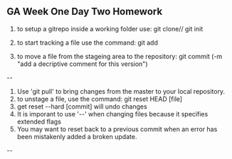 
GA Week One Day Two Homework
----------------------------

1. to setup a gitrepo inside a working folder use: git clone//
	git init

2. to start tracking a file use the command: git add

3. to move a file from the stageing area to the repository:
	git commit (-m "add a decriptive comment for this version")

--

1. Use 'git pull' to bring changes from the master to your local	repository.
2. to unstage a file, use the command: git reset HEAD [file]
3. get reset --hard [commit] will undo changes
4. It is imporant to use '--' when changing files because it specifies extended flags
5. You may want to reset back to a previous commit when an error has been mistakenly added a broken update.

--

